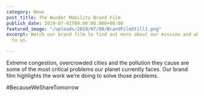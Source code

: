 ```yaml
---
category: News
post_title: The Wunder Mobility Brand Film
publish_date: 2019-07-01T09:00:00.000+00:00
featured_image: "/uploads/2019/07/08/BrandFilmStill1.png"
excerpt: Watch our brand film to find out more about our mission and why it's important
  to us.

---
```

Extreme congestion, overcrowded cities and the pollution they cause are some of the most critical problems our planet currently faces. Our brand film highlights the work we’re doing to solve those problems.

\#BecauseWeShareTomorrow